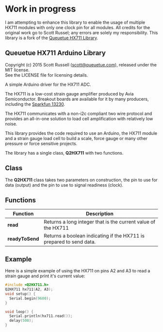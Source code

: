 # Work in progress
I am attempting to enhance this library to enable the usage of multiple HX711 modules with only one clock pin for all modules. All credits for the original work go to Scott Russel; any errors are solely my responsibility.
This library is a fork of the [Queuetue HX711 Library](https://github.com/queuetue/Q2-HX711-Arduino-Library).



## Queuetue HX711 Arduino Library

Copyright (c) 2015 Scott Russell (scott@queuetue.com), released under the MIT license.  
See the LICENSE file for licensing details.

A simple Arduino driver for the HX711 ADC.

The HX711 is a low-cost strain gauge amplifier produced by Avia Semiconductor.  Breakout boards are available for it by many producers, including the [Sparkfun 13230](https://www.sparkfun.com/products/13230).

The HX711 communicates with a non-i2c compliant two wire protocol and provides an all-in-one solution to load cell amplification with relatively low noise.

This library provides the code required to use an Arduino, the HX711 module and a strain gauge load cell to build a scale, force gauge or many other pressure or force sensitive projects.

The library has a single class, **Q2HX711** with two functions.  

## Class
The **Q2HX711** class takes two parameters on construction, the pin to use for data (output) and the pin to use to signal readiness (clock).

## Functions

Function  | Description
------------- | -------------
**read**  | Returns a long integer that is the current value of the HX711
**readyToSend**  | Returns a boolean indicating if the HX711 is prepared to send data.

## Example

Here is a simple example of using the HX711 on pins A2 and A3 to read a strain gauge and print it's current value:

```c++
#include <Q2HX711.h>
Q2HX711 hx711(A2, A3);
void setup() {
  Serial.begin(9600);
}

void loop() {
  Serial.println(hx711.read());
  delay(500);
}
```
